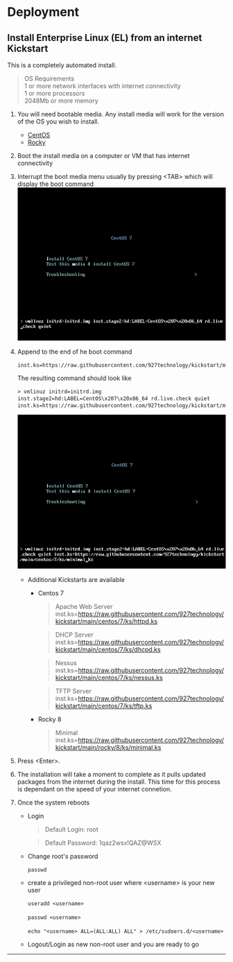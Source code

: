 # Deployment


## Install Enterprise Linux (EL) from an internet Kickstart

This is a completely automated install.   

> OS Requirements </br>
> 1 or more network interfaces with internet connectivity </br>
> 1 or more processors </br>
> 2048Mb or more memory 

1. You will need bootable media.  Any install media will work for the version of the OS you wish to install.
    * [CentOS](https://www.centos.org/download/)
    * [Rocky](https://rockylinux.org/download/)
1. Boot the install media on a computer or VM that has internet connectivity
1. Interrupt the boot media menu usually by pressing \<TAB\> which will display the boot command
    ![kickstart1](./docs/images/kickstart1.png "Boot Menu")
1. Append to the end of he boot command
    ```
    inst.ks=https://raw.githubusercontent.com/927technology/kickstart/main/centos/7/ks/minimal.ks

    ```

    The resulting command should look like
    ```
    > vmlinuz initrd=initrd.img inst.stage2=hd:LABEL=CentOS\x207\x20x86_64 rd.live.check quiet inst.ks=https://raw.githubusercontent.com/927technology/kickstart/main/centos/7/ks/minimal.ks
    ```
    ![kickstart2](./docs/images/kickstart2.png "Boot Menu 2")

    * Additional Kickstarts are available
        * Centos 7
            > Apache Web Server
            inst.ks=https://raw.githubusercontent.com/927technology/kickstart/main/centos/7/ks/httpd.ks

            > DHCP Server
            inst.ks=https://raw.githubusercontent.com/927technology/kickstart/main/centos/7/ks/dhcpd.ks
            
            > Nessus
            inst.ks=https://raw.githubusercontent.com/927technology/kickstart/main/centos/7/ks/nessus.ks
                      
            > TFTP Server
            inst.ks=https://raw.githubusercontent.com/927technology/kickstart/main/centos/7/ks/tftp.ks
        * Rocky 8
            > Minimal
            inst.ks=https://raw.githubusercontent.com/927technology/kickstart/main/rocky/8/ks/minimal.ks
1. Press \<Enter\>.
1. The installation will take a moment to complete as it pulls updated packages from the internet during the install.  This time for this process is dependant on the speed of your internet connetion.
1. Once the system reboots
    * Login

        > Default Login: root

        > Default Password: 1qaz2wsx!QAZ@WSX
    * Change root's password
        ```
        passwd
        ```
    * create a privileged non-root user where \<username\> is your new user
        ```
        useradd <username>

        passwd <username>
        
        echo "<username> ALL=(ALL:ALL) ALL" > /etc/sudoers.d/<username>
        ```
    * Logout/Login as new non-root user and you are ready to go

---



